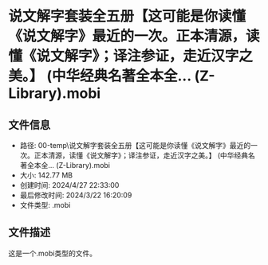 ﻿# 说文解字套装全五册【这可能是你读懂《说文解字》最近的一次。正本清源，读懂《说文解字》；译注参证，走近汉字之美。】 (中华经典名著全本全... (Z-Library).mobi

## 文件信息
- 路径: 00-temp\说文解字套装全五册【这可能是你读懂《说文解字》最近的一次。正本清源，读懂《说文解字》；译注参证，走近汉字之美。】 (中华经典名著全本全... (Z-Library).mobi
- 大小: 142.77 MB
- 创建时间: 2024/4/27 22:33:00
- 最后修改时间: 2024/3/22 16:20:09
- 文件类型: .mobi

## 文件描述
这是一个.mobi类型的文件。

